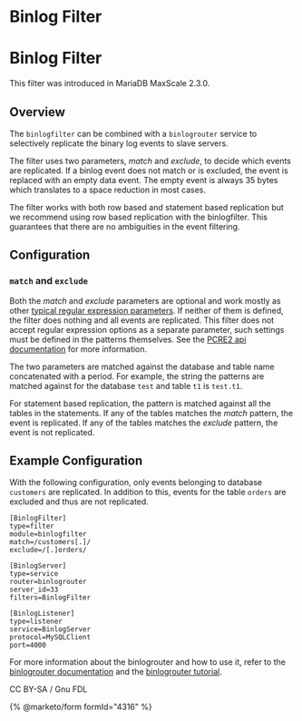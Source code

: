 
# Binlog Filter

# Binlog Filter


This filter was introduced in MariaDB MaxScale 2.3.0.


## Overview


The `binlogfilter` can be combined with a `binlogrouter` service to selectively
replicate the binary log events to slave servers.


The filter uses two parameters, *match* and *exclude*, to decide which events
are replicated. If a binlog event does not match or is excluded, the event is
replaced with an empty data event. The empty event is always 35 bytes which
translates to a space reduction in most cases.


The filter works with both row based and statement based replication but we
recommend using row based replication with the binlogfilter. This guarantees
that there are no ambiguities in the event filtering.


## Configuration


### `match` and `exclude`


Both the *match* and *exclude* parameters are optional and work mostly as other
[typical regular expression parameters](../../mariadb-maxscale-21-06/README.md).
If neither of them is defined, the filter does nothing and all events are replicated. This
filter does not accept regular expression options as a separate parameter, such settings
must be defined in the patterns themselves. See the
[PCRE2 api documentation](https://www.pcre.org/current/doc/html/pcre2api.html#SEC20) for
more information.


The two parameters are matched against the database and table name concatenated
with a period. For example, the string the patterns are matched against for the
database `test` and table `t1` is `test.t1`.


For statement based replication, the pattern is matched against all the tables
in the statements. If any of the tables matches the *match* pattern, the event
is replicated. If any of the tables matches the *exclude* pattern, the event is
not replicated.


## Example Configuration


With the following configuration, only events belonging to database `customers`
are replicated. In addition to this, events for the table `orders` are excluded
and thus are not replicated.



```
[BinlogFilter]
type=filter
module=binlogfilter
match=/customers[.]/
exclude=/[.]orders/

[BinlogServer]
type=service
router=binlogrouter
server_id=33
filters=BinlogFilter

[BinlogListener]
type=listener
service=BinlogServer
protocol=MySQLClient
port=4000
```



For more information about the binlogrouter and how to use it, refer to the
[binlogrouter documentation](../maxscale-23-routers/mariadb-maxscale-23-binlogrouter.md) and the
[binlogrouter tutorial](../maxscale-tutorials/mariadb-maxscale-23-mariadb-maxscale-as-a-binlog-server.md).


CC BY-SA / Gnu FDL


{% @marketo/form formId="4316" %}
